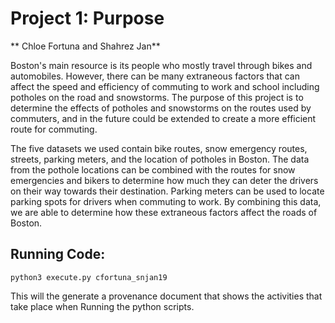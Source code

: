# Project 1: Purpose
** Chloe Fortuna and Shahrez Jan**  

Boston's main resource is its people who mostly travel through bikes and automobiles. However, there can be many extraneous factors that can affect the speed and efficiency of commuting to work and school including potholes on the road and snowstorms. The purpose of this project is to determine the effects of potholes and snowstorms on the routes used by commuters, and in the future could be extended to create a more efficient route for commuting.

The five datasets we used contain bike routes, snow emergency routes, streets, parking meters, and the location of potholes in Boston. The data from the pothole locations can be combined with the routes for snow emergencies and bikers to determine how much they can deter the drivers on their way towards their destination. Parking meters can be used to locate parking spots for drivers when commuting to work. By combining this data, we are able to determine how these extraneous factors affect the roads of Boston.

## Running Code:
```python3 execute.py cfortuna_snjan19```  

This will the generate a provenance document that shows the activities that take place when Running the python scripts.
